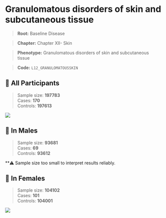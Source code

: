 # Granulomatous disorders of skin and subcutaneous tissue

> **Root:** Baseline Disease  

> **Chapter:** Chapter XII- Skin  

> **Phenotype:** Granulomatous disorders of skin and subcutaneous tissue  

> **Code:** `L12_GRANULOMATOUSSKIN`

## 🧪 All Participants  
> Sample size: **197783**  
> Cases: **170**  
> Controls: **197613**
<img src="/Disease/Figures/ALL/Baseline/L12_GRANULOMATOUSSKIN.png"/>
<CsvTable src="/public/Disease/Data/ALL/Baseline/LG_L12_GRANULOMATOUSSKIN.csv" label="🔍 View full results" />

## 👨 In Males  
> Sample size: **93681**  
> Cases: **69**  
> Controls: **93612**

**⚠️ Sample size too small to interpret results reliably.

## 👩 In Females  
> Sample size: **104102**  
> Cases: **101**  
> Controls: **104001**
<img src="/Disease/Figures/Female/Baseline/L12_GRANULOMATOUSSKIN.png"/>
<CsvTable src="/public/Disease/Data/Female/Baseline/LG_L12_GRANULOMATOUSSKIN.csv" label="🔍 View full results" />
